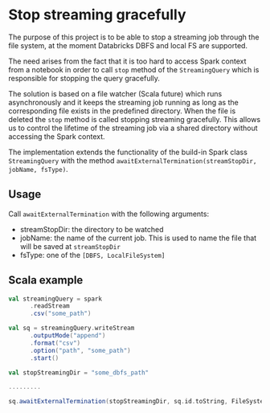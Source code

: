 # Stop streaming gracefully

The purpose of this project is to be able to stop a streaming job through the file system, at the moment Databricks DBFS and local FS are supported.

The need arises from the fact that it is too hard to access Spark context from a notebook in order to call `stop` method of the `StreamingQuery` which is responsible for stopping the query gracefully.

The solution is based on a file watcher (Scala future) which runs asynchronously and it keeps the streaming job running as long as the corresponding file exists in the predefined directory. When the file is deleted the `stop` method is called stopping streaming gracefully. This allows us to control the lifetime of the streaming job via a shared directory without accessing the Spark context. 

The implementation extends the functionality of the build-in Spark class `StreamingQuery` with the method `awaitExternalTermination(streamStopDir, jobName, fsType)`. 

## Usage

Call `awaitExternalTermination` with the following arguments:

- streamStopDir: the directory to be watched
- jobName: the name of the current job. This is used to name the file that will be saved at `streamStopDir`
- fsType: one of the `[DBFS, LocalFileSystem]` 

## Scala example

```scala
val streamingQuery = spark
      .readStream
      .csv("some_path")

val sq = streamingQuery.writeStream
      .outputMode("append")
      .format("csv")
      .option("path", "some_path")
      .start()

val stopStreamingDir = "some_dbfs_path"

.........

sq.awaitExternalTermination(stopStreamingDir, sq.id.toString, FileSystemType.DBFS)
```